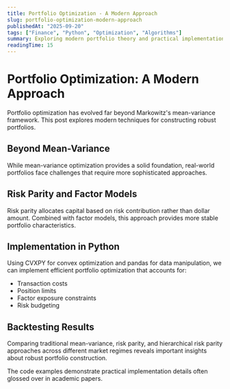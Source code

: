 ```yaml
---
title: Portfolio Optimization - A Modern Approach
slug: portfolio-optimization-modern-approach
publishedAt: "2025-09-20"
tags: ["Finance", "Python", "Optimization", "Algorithms"]
summary: Exploring modern portfolio theory and practical implementations using convex optimization and risk parity approaches.
readingTime: 15
---
```


# Portfolio Optimization: A Modern Approach

Portfolio optimization has evolved far beyond Markowitz's mean-variance framework. This post explores modern techniques for constructing robust portfolios.

## Beyond Mean-Variance

While mean-variance optimization provides a solid foundation, real-world portfolios face challenges that require more sophisticated approaches.

## Risk Parity and Factor Models

Risk parity allocates capital based on risk contribution rather than dollar amount. Combined with factor models, this approach provides more stable portfolio characteristics.

## Implementation in Python

Using CVXPY for convex optimization and pandas for data manipulation, we can implement efficient portfolio optimization that accounts for:

- Transaction costs
- Position limits
- Factor exposure constraints
- Risk budgeting

## Backtesting Results

Comparing traditional mean-variance, risk parity, and hierarchical risk parity approaches across different market regimes reveals important insights about robust portfolio construction.

The code examples demonstrate practical implementation details often glossed over in academic papers.
